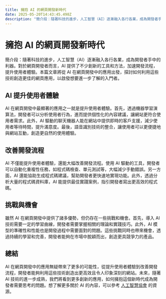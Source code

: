 ```yaml
---
title: 擁抱 AI 的網頁開發新時代
date: 2025-05-20T14:43:45.498Z
description: "簡介段：隨著科技的進步，人工智慧（AI）逐漸融入各行各業，成為開發者手中的利器。對於網頁開發者而言，AI 提供了不少創新的工具和方法，加速開發流程，提升使用者體驗。本篇文章將從 AI 在網頁開發中的應用出發，探討如何利用這些技術創造更佳的網頁應用，以啟發想要進一步了解的入門者。"
---
```


# 擁抱 AI 的網頁開發新時代

簡介段：隨著科技的進步，人工智慧（AI）逐漸融入各行各業，成為開發者手中的利器。對於網頁開發者而言，AI 提供了不少創新的工具和方法，加速開發流程，提升使用者體驗。本篇文章將從 AI 在網頁開發中的應用出發，探討如何利用這些技術創造更佳的網頁應用，以啟發想要進一步了解的入門者。

## AI 提升使用者體驗

AI 在網頁開發中最顯著的應用之一就是提升使用者體驗。首先，透過機器學習演算法，開發者可以分析使用者行為，進而提供個性化的內容建議，讓網站更符合使用者需求。此外，AI 驅動的聊天機器人能在網站中提供即時的客戶支援，減少使用者等待時間，提升滿意度。最後，語音識別技術的整合，讓使用者可以更便捷地與網站互動，創造更自然的使用體驗。

## 改善開發流程

AI 不僅能提升使用者體驗，還能大幅改善開發流程。使用 AI 驅動的工具，開發者可以自動化重複性任務，如程式碼檢查、單元測試等，大幅減少手動錯誤。另一方面，AI 還能協助生成程式碼建議，幫助開發者更快速地實現功能。此外，透過分析大量的程式碼資料庫，AI 能提供最佳實踐案例，指引開發者寫出更高效的程式碼。

## 挑戰與機會

雖然 AI 在網頁開發中提供了諸多優勢，但仍存在一些挑戰和機會。首先，導入 AI 技術需要一定的學習曲線，開發者需要掌握相關的理論和實踐技巧。此外，AI 模型的準確性和性能也是開發過程中需要面對的問題。這些挑戰同時也帶來機會，透過持續的學習和完善，開發者能夠在市場中脫穎而出，創造更具競爭力的產品。

## 總結

AI 在網頁開發中的應用無疑帶來了更多的可能性，從提升使用者體驗到改善開發流程，開發者能夠利用這些技術創造出更高效且令人印象深刻的網站。未來，隨著 AI 技術的進一步成熟，我們將看到更多創新的應用，如何擁抱這個新時代成為開發者需要思考的問題。想了解更多關於 AI 的內容，可以參考 [人工智慧協會](https://www.aaai.org/) 的資源。